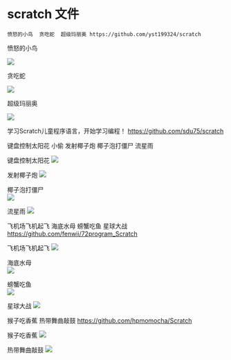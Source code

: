 # scratch 文件
    愤怒的小鸟  贪吃蛇	超级玛丽奥 https://github.com/yst199324/scratch
    
愤怒的小鸟

![](https://github.com/Ewenwan/living/blob/master/work/img/bird.PNG)

贪吃蛇

![](https://github.com/Ewenwan/living/blob/master/work/img/snake.PNG)

超级玛丽奥

![](https://github.com/Ewenwan/living/blob/master/work/img/marry.PNG)


学习Scratch儿童程序语言，开始学习编程！ https://github.com/sdu75/scratch

键盘控制太阳花  小偷    发射椰子炮  椰子泡打僵尸   流星雨 

键盘控制太阳花
![](https://github.com/Ewenwan/living/blob/master/work/img/sun_flower.PNG)

发射椰子炮 
![](https://github.com/Ewenwan/living/blob/master/work/img/pao.PNG)

椰子泡打僵尸   
![](https://github.com/Ewenwan/living/blob/master/work/img/dajiangshi.PNG)

流星雨 
![](https://github.com/Ewenwan/living/blob/master/work/img/fire.PNG)


飞机场飞机起飞 海底水母  螃蟹吃鱼  星球大战  https://github.com/fenwii/72program_Scratch


飞机场飞机起飞 
![](https://github.com/Ewenwan/living/blob/master/work/img/plane.PNG)

海底水母  
![](https://github.com/Ewenwan/living/blob/master/work/img/shuimu.PNG)

螃蟹吃鱼  
![](https://github.com/Ewenwan/living/blob/master/work/img/fish.PNG)

星球大战 
![](https://github.com/Ewenwan/living/blob/master/work/img/plant.PNG)


猴子吃香蕉  热带舞曲敲鼓 https://github.com/hpmomocha/Scratch

猴子吃香蕉 
![](https://github.com/Ewenwan/living/blob/master/work/img/monkey.PNG)

热带舞曲敲鼓
![](https://github.com/Ewenwan/living/blob/master/work/img/music.PNG)
